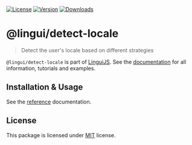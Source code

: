 [![License][badge-license]][license]
[![Version][badge-version]][package]
[![Downloads][badge-downloads]][package]

# @lingui/detect-locale

> Detect the user's locale based on different strategies

`@lingui/detect-locale` is part of [LinguiJS][linguijs]. See the [documentation][documentation] for all information, tutorials and examples.

## Installation & Usage

See the [reference][reference] documentation.

## License

This package is licensed under [MIT][license] license.

[license]: https://github.com/lingui/js-lingui/blob/main/LICENSE
[linguijs]: https://github.com/lingui/js-lingui
[documentation]: https://lingui.dev
[reference]: https://lingui.dev/ref/locale-detector
[package]: https://www.npmjs.com/package/@lingui/detect-locale
[badge-downloads]: https://img.shields.io/npm/dw/@lingui/detect-locale.svg
[badge-version]: https://img.shields.io/npm/v/@lingui/detect-locale.svg
[badge-license]: https://img.shields.io/npm/l/@lingui/detect-locale.svg
